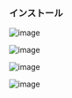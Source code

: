 ### インストール
![image](https://github.com/winofsql/subject-230511/assets/1501327/b392d1c1-bed4-49e1-835f-4b69e0d796ad)

![image](https://github.com/winofsql/subject-230511/assets/1501327/c088909d-3138-4b9e-8ec7-470de0e0a51c)

![image](https://github.com/winofsql/subject-230511/assets/1501327/2156ad2c-b9df-4bd1-a409-d224927421e4)

![image](https://github.com/winofsql/subject-230511/assets/1501327/f370c0fa-5d74-4b5a-a0a8-d9f72627f3fc)
